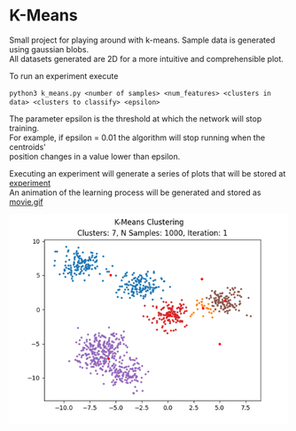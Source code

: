 # K-Means
Small project for playing around with k-means. Sample data is generated using gaussian blobs.  
All datasets generated are 2D for a more intuitive and comprehensible plot.

To run an experiment execute 
```
python3 k_means.py <number of samples> <num_features> <clusters in data> <clusters to classify> <epsilon>
```

The parameter epsilon is the threshold at which the network will stop training.  
For example, if epsilon = 0.01 the algorithm will stop running when the centroids'  
position changes in a value lower than epsilon. 

Executing an experiment will generate a series of plots that will be stored at [experiment](https://github.com/ricardograndecros/K-Means/tree/master/experiment)  
An animation of the learning process will be generated and stored as [movie.gif](https://github.com/ricardograndecros/K-Means/blob/master/experiment/movie.gif)  

![Example](https://github.com/ricardograndecros/K-Means/blob/master/experiment/movie.gif)
